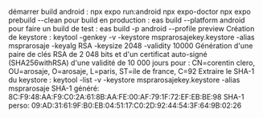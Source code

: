 démarrer build android : npx expo run:android
npx expo-doctor
npx expo prebuild --clean
pour build en production : eas build --platform android
pour faire un build de test : eas build -p android --profile preview
Création de keystore : keytool -genkey -v -keystore msprarosajekey.keystore -alias msprarosaje -keyalg RSA -keysize 2048 -validity 10000
Génération d'une paire de clés RSA de 2 048 bits et d'un certificat auto-signé (SHA256withRSA) d'une validité de 10 000 jours
  pour : CN=corentin clero, OU=arosaje, O=arosaje, L=paris, ST=ile de france, C=92
Extraire le SHA-1 du keystore : keytool -list -v -keystore msprarosajekey.keystore -alias msprarosaje
SHA-1 généré: 8C:F9:48:AA:F9:C0:2A:61:8B:AA:FE:00:AF:79:1F:72:EF:EB:BE:98
SHA-1 perso: 09:AD:31:61:9F:B0:EB:04:51:17:C0:2D:92:44:54:3F:64:9B:02:26